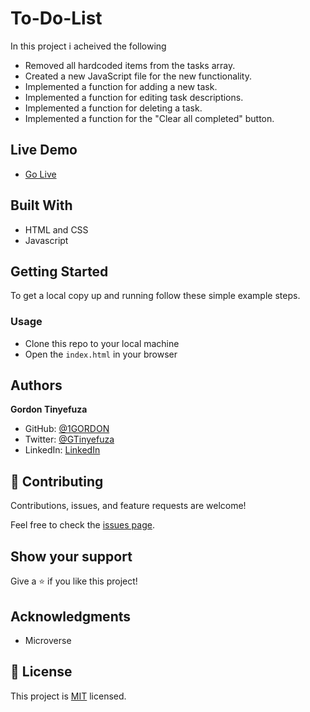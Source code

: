 # To-Do-List

In this project i acheived the following

- Removed all hardcoded items from the tasks array.
- Created a new JavaScript file for the new functionality.
- Implemented a function for adding a new task.
- Implemented a function for editing task descriptions.
- Implemented a function for deleting a task.
- Implemented a function for the "Clear all completed" button.

## Live Demo

- [Go Live](https://1gordon.github.io/To-Do-List/dist/)

## Built With

- HTML and CSS
- Javascript

## Getting Started

To get a local copy up and running follow these simple example steps.

### Usage

- Clone this repo to your local machine
- Open the `index.html` in your browser

## Authors

**Gordon Tinyefuza**

- GitHub: [@1GORDON](https://github.com/1GORDON)
- Twitter: [@GTinyefuza](https://twitter.com/Tinyefuza)
- LinkedIn: [LinkedIn](www.linkedin.com/in/tinyefuza-gordon-935747213)

## 🤝 Contributing

Contributions, issues, and feature requests are welcome!

Feel free to check the [issues page](https://github.com/1GORDON/gitflow/issues).

## Show your support

Give a ⭐️ if you like this project!

## Acknowledgments

- Microverse

## 📝 License

This project is [MIT](./MIT.md) licensed.

